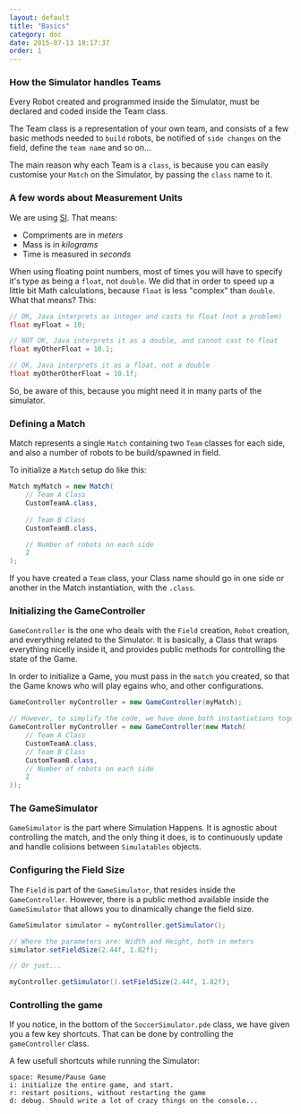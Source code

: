 ```yaml
---
layout: default
title: "Basics"
category: doc
date: 2015-07-13 18:17:37
order: 1
---
```


### How the Simulator handles Teams

Every Robot created and programmed inside the Simulator, must be declared and coded inside the
Team class.

The Team class is a representation of your own team, and consists of a few basic methods needed
to `build` robots, be notified of `side changes` on the field, define the `team name` and so on...

The main reason why each Team is a `class`, is because you can easily customise your `Match` on the
Simulator, by passing the `class` name to it.

### A few words about Measurement Units

We are using [SI](https://en.wikipedia.org/wiki/International_System_of_Units). That means:

* Compriments are in *meters*
* Mass is in *kilograms*
* Time is measured in *seconds*

When using floating point numbers, most of times you will have to specify it's type as being
a `float`, not `double`. We did that in order to speed up a little bit Math calculations,
because `float` is less "complex" than `double`. What that means? This:

```java
// OK, Java interprets as integer and casts to float (not a problem)
float myFloat = 10;

// NOT OK, Java interprets it as a double, and cannot cast to float
float myOtherFloat = 10.1;

// OK, Java interprets it as a float, not a double
float myOtherOtherFloat = 10.1f;
```

So, be aware of this, because you might need it in many parts of the simulator.

### Defining a Match

Match represents a single `Match` containing two `Team` classes for each side, and also a
number of robots to be build/spawned in field.

To initialize a `Match` setup do like this:

```java
Match myMatch = new Match(
	// Team A Class
	CustomTeamA.class,
	
	// Team B Class
	CustomTeamB.class,

	// Number of robots on each side
	2
);
```

If you have created a `Team` class, your Class name should go in one side or another in the Match instantiation, with the `.class`.

### Initializing the GameController

`GameController` is the one who deals with the `Field` creation, `Robot` creation, and everything related to the Simulator. It is basically, a Class that wraps everything nicelly inside it, and provides public methods for controlling the state of the Game.

In order to initialize a Game, you must pass in the `match` you created, so that the Game knows who will play egains who, and other configurations.

```java
GameController myController = new GameController(myMatch);

// However, to simplify the code, we have done both instantiations together:
GameController myController = new GameController(new Match(
	// Team A Class
	CustomTeamA.class,
	// Team B Class
	CustomTeamB.class,
	// Number of robots on each side
	2
));
```

### The GameSimulator
`GameSimulator` is the part where Simulation Happens. It is agnostic about controlling the match, and 
the only thing it does, is to continuously update and handle colisions between `Simulatables` objects.

### Configuring the Field Size

The `Field` is part of the `GameSimulator`, that resides inside the `GameController`.
However, there is a public method available inside the `GameSimulator` that allows you to
dinamically change the field size.

```java
GameSimulator simulator = myController.getSimulator();

// Where the parameters are: Width and Height, both in meters
simulator.setFieldSize(2.44f, 1.82f);

// Or just...

myController.getSimulator().setFieldSize(2.44f, 1.82f);
```

### Controlling the game

If you notice, in the bottom of the `SoccerSimulator.pde` class, we have given you a few
key shortcuts. That can be done by controlling the `gameController` class.

A few usefull shortcuts while running the Simulator:

```
space: Resume/Pause Game
i: initialize the entire game, and start.
r: restart positions, without restarting the game
d: debug. Should write a lot of crazy things on the console...
```